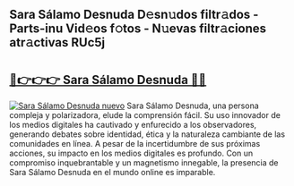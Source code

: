 ## Sara Sálamo Desnuda D𝚎sn𝚞dos filtr𝚊dos - Parts-inu Vid𝚎os f𝚘tos - N𝚞evas filtr𝚊ciones atr𝚊ctivas RUc5j

# <h2><a href="http://mb1cu4.tromn.icu/?c=Sara+S%c3%a1lamo+Desnuda">🔗👉👉👉 Sara Sálamo Desnuda 🔗🔗</a></h2>

[![Sara Sálamo Desnuda nuevo](https://i.imgur.com/pEAQMta.gif)](http://mb1cu4.tromn.icu/?c=Sara+S%c3%a1lamo+Desnuda)
Sara Sálamo Desnuda, una persona compleja y polarizadora, elude la comprensión fácil. Su uso innovador de los medios digitales ha cautivado y enfurecido a los observadores, generando debates sobre identidad, ética y la naturaleza cambiante de las comunidades en línea. A pesar de la incertidumbre de sus próximas acciones, su impacto en los medios digitales es profundo. Con un compromiso inquebrantable y un magnetismo innegable, la presencia de Sara Sálamo Desnuda en el mundo online es imparable.
